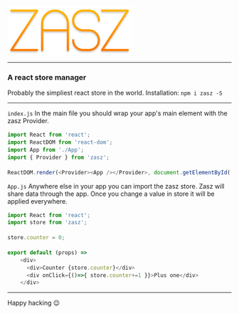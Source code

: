 ![Search](./zasz.jpg)
***
### A react store manager
Probably the simpliest react store in the world.
Installation: `npm i zasz -S`
***

`index.js`
In the main file you should wrap your app's main element with the zasz Provider.
```javascript
import React from 'react';
import ReactDOM from 'react-dom';
import App from './App';
import { Provider } from 'zasz';

ReactDOM.render(<Provider><App /></Provider>, document.getElementById('root'));
```


`App.js`
Anywhere else in your app you can import the zasz store. Zasz will share data through the app. Once you change a value in store it will be applied everywhere.
```javascript
import React from 'react';
import store from 'zasz';

store.counter = 0;

export default (props) =>
    <div>
      <div>Counter {store.counter}</div>
      <div onClick={()=>{ store.counter+=1 }}>Plus one</div>
    </div>
```

***

Happy hacking 😉
